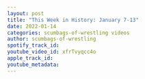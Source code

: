 ```yaml
---
layout: post
title: "This Week in History: January 7-13"
date: 2022-01-14
categories: scumbags-of-wrestling videos
author: scumbags-of-wrestling
spotify_track_id: 
youtube_video_id: xfrTvyqcc4o
apple_track_id: 
youtube_metadata: 
---
```

